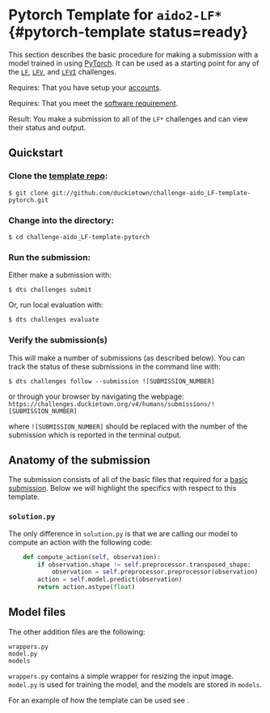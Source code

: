 # Pytorch Template for `aido2-LF*` {#pytorch-template status=ready}

This section describes the basic procedure for making a submission with a model trained in using [PyTorch](https://pytorch.org/). It can be used as a starting point for any of the [`LF`](#lf), [`LFV`](#lf_v), and [`LFVI`](#lf_v_i) challenges.

<div class='requirements' markdown='1'>

Requires: That you have setup your [accounts](#cm-accounts).

Requires: That you meet the [software requirement](#cm-sw).

Result: You make a submission to all of the `LF*` challenges and can view their status and output.

</div>

## Quickstart

### Clone the [template repo](https://github.com/duckietown/challenge-aido_LF-template-pytorch):

    $ git clone git://github.com/duckietown/challenge-aido_LF-template-pytorch.git

### Change into the directory:
    
    $ cd challenge-aido_LF-template-pytorch
        
### Run the submission:

Either make a submission with:

    $ dts challenges submit


Or, run local evaluation with:

    $ dts challenges evaluate

### Verify the submission(s)

This will make a number of submissions (as described below). You can track the status of these submissions in the command line with:

    $ dts challenges follow --submission ![SUBMISSION_NUMBER]

or through your browser by navigating the webpage: `https://challenges.duckietown.org/v4/humans/submissions/![SUBMISSION_NUMBER]`

where `![SUBMISSION_NUMBER]` should be replaced with the number of the submission which is reported in the terminal output. 

## Anatomy of the submission

The submission consists of all of the basic files that required for a [basic submission](#minimal-template). Below we will highlight the specifics with respect to this template.

### `solution.py`

The only difference in `solution.py` is that we are calling our model to compute an action with the following code:

```python
    def compute_action(self, observation):
        if observation.shape != self.preprocessor.transposed_shape:
            observation = self.preprocessor.preprocessor(observation)
        action = self.model.predict(observation)
        return action.astype(float)
```

## Model files

The other addition files are the following:

    wrappers.py
    model.py
    models

`wrappers.py` contains a simple wrapper for resizing the input image. `model.py` is used for training the model, and the models are stored in `models`.

For an example of how the template can be used see [](#embodied_rl).

